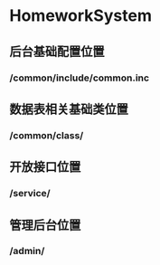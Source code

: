 # HomeworkSystem

## 后台基础配置位置
###	/common/include/common.inc

## 数据表相关基础类位置
### /common/class/

## 开放接口位置
### /service/

## 管理后台位置
### /admin/
